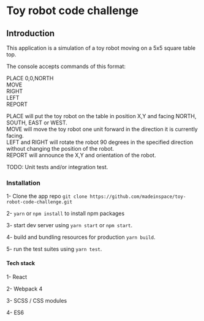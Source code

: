 # Toy robot code challenge

## Introduction

This application is a simulation of a toy robot moving on a 5x5 square table top.

The console accepts commands of this format:

PLACE 0,0,NORTH  
MOVE  
RIGHT  
LEFT  
REPORT  

PLACE will put the toy robot on the table in position X,Y and facing NORTH, SOUTH, EAST or WEST.  
MOVE will move the toy robot one unit forward in the direction it is currently facing.  
LEFT and RIGHT will rotate the robot 90 degrees in the specified direction without changing the position of the robot.  
REPORT will announce the X,Y and orientation of the robot.  

TODO: Unit tests and/or integration test.

### Installation

1- Clone the app repo `git clone https://github.com/madeinspace/toy-robot-code-challenge.git`

2- `yarn` or `npm install` to install npm packages

3- start dev server using `yarn start` or `npm start`.

4- build and bundling resources for production `yarn build`.

5- run the test suites using `yarn test`.


#### Tech stack

1- React

2- Webpack 4

3- SCSS / CSS modules

4- ES6


